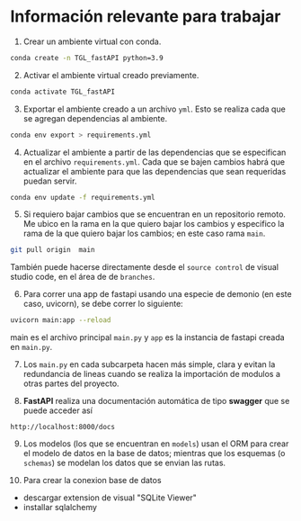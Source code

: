 # Información relevante para trabajar

1. Crear un ambiente virtual con conda.
```bash
conda create -n TGL_fastAPI python=3.9
```
2. Activar el ambiente virtual creado previamente.
```bash
conda activate TGL_fastAPI
```

3. Exportar el ambiente creado a un archivo `yml`. Esto se realiza cada que se agregan dependencias al ambiente. 
 ```bash
conda env export > requirements.yml
```

4. Actualizar el ambiente a partir de las dependencias que se especifican en el archivo `requirements.yml`. Cada que se bajen cambios habrá que actualizar el ambiente para que las dependencias que sean requeridas puedan servir. 
 ```bash
conda env update -f requirements.yml
```

5. Si requiero bajar cambios que se encuentran en un repositorio remoto. Me ubico en la rama en la que quiero bajar los cambios y especifico la rama de la que quiero bajar los cambios; en este caso rama `main`. 
```bash
git pull origin  main
```
También puede hacerse directamente desde el `source control` de visual studio code, en el área de de `branches`. 

6. Para correr una app de fastapi usando una especie de demonio (en este caso, uvicorn), se debe correr lo siguiente:
```bash
uvicorn main:app --reload
```
main es el archivo principal `main.py` y `app` es la instancia de fastapi creada en `main.py`.

7. Los `main.py` en cada subcarpeta hacen más simple, clara y evitan la redundancia de lineas cuando se realiza la importación de modulos a otras partes del proyecto.

8. **FastAPI** realiza una documentación automática de tipo **swagger** que se puede acceder así
```
http://localhost:8000/docs
```

9. Los modelos (los que se encuentran en `models`) usan el ORM para crear el modelo de datos en la base de datos; mientras que los esquemas (o `schemas`) se modelan los datos que se envian las rutas. 

10. Para crear la conexion base de datos
- descargar extension de visual "SQLite Viewer"
- installar sqlalchemy

